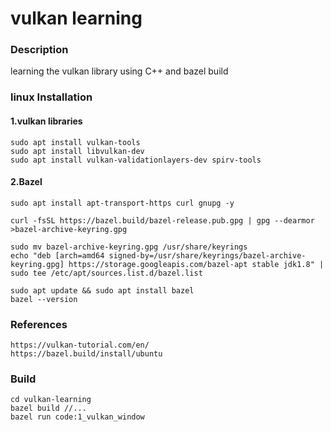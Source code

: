 
#  vulkan learning 

### Description
learning the vulkan library  using C++ and bazel build 

### linux Installation
#### 1.vulkan libraries
```
sudo apt install vulkan-tools
sudo apt install libvulkan-dev
sudo apt install vulkan-validationlayers-dev spirv-tools
``` 
#### 2.Bazel
```
sudo apt install apt-transport-https curl gnupg -y
```
```
curl -fsSL https://bazel.build/bazel-release.pub.gpg | gpg --dearmor >bazel-archive-keyring.gpg  
```
```
sudo mv bazel-archive-keyring.gpg /usr/share/keyrings
echo "deb [arch=amd64 signed-by=/usr/share/keyrings/bazel-archive-keyring.gpg] https://storage.googleapis.com/bazel-apt stable jdk1.8" | sudo tee /etc/apt/sources.list.d/bazel.list
```
```
sudo apt update && sudo apt install bazel
bazel --version
``` 
### References
    https://vulkan-tutorial.com/en/
    https://bazel.build/install/ubuntu

### Build
```
cd vulkan-learning
bazel build //...
bazel run code:1_vulkan_window